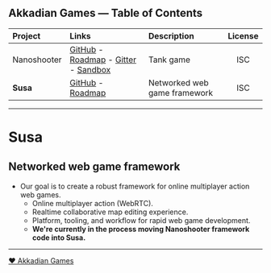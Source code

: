 
## Akkadian Games — Table of Contents

| Project | Links | Description | License |
|:--------|:------|:------------|:-------:|
| Nanoshooter | [GitHub](https://github.com/AkkadianGames/Nanoshooter#readme) - [Roadmap](https://trello.com/b/Tr656Gke/nanoshooter-roadmap) - [Gitter](https://gitter.im/AkkadianGames/Nanoshooter) - [Sandbox](http://akkadiangames.github.io/Nanoshooter/) | Tank game | ISC |
| **Susa** | [GitHub](https://github.com/AkkadianGames/Susa#readme) - [Roadmap](https://trello.com/b/MGlfhN1a/susa-roadmap) | Networked web game framework | ISC |

--------

# Susa
## Networked web game framework

  - Our goal is to create a robust framework for online multiplayer action web games.
    - Online multiplayer action (WebRTC).
    - Realtime collaborative map editing experience.
    - Platform, tooling, and workflow for rapid web game development.
    - **We're currently in the process moving Nanoshooter framework code into Susa.**

--------

  [❤ Akkadian Games](https://github.com/AkkadianGames)
